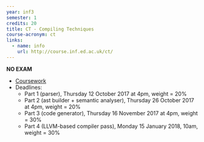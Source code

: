```yaml
---
year: inf3
semester: 1
credits: 20
title: CT - Compiling Techniques
course-acronym: ct
links:
  - name: info
    url: http://course.inf.ed.ac.uk/ct/
---
```


**NO EXAM**
- [Coursework](https://bitbucket.org/cdubach/ct-17-18/)
- Deadlines:
  - Part 1 (parser), Thursday 12 October 2017 at 4pm, weight = 20%
  - Part 2 (ast builder + semantic analyser), Thursday 26 October 2017 at 4pm, weight = 20%
  - Part 3 (code generator), Thursday 16 November 2017 at 4pm, weight = 30%
  - Part 4 (LLVM-based compiler pass), Monday 15 January 2018, 10am, weight = 30%
